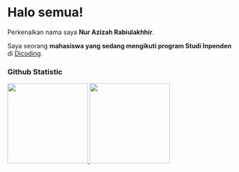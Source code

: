# Halo semua! 

Perkenalkan nama saya **Nur Azizah Rabiulakhhir**.<br>

Saya seorang **mahasiswa yang sedang mengikuti program Studi Inpenden** di [Dicoding](https://www.dicoding.com/).<br>

### Github Statistic
<p align="left">
<a href="https://github.com/Nurazizahra">
  <img height="180em" src="https://github-readme-stats-eight-theta.vercel.app/api?username=Nurazizahra&show_icons=true&theme=algolia&include_all_commits=true&count_private=true"/>
  <img height="180em" src="https://github-readme-stats-eight-theta.vercel.app/api/top-langs/?username=Nurazizahra&layout=compact&theme=algolia"/>
</a>
</p>
